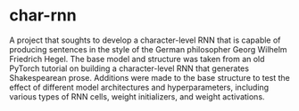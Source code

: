 # char-rnn
A project that soughts to develop a character-level RNN that is capable of producing sentences in the style of the German philosopher Georg Wilhelm Friedrich Hegel. The base model and structure was taken from an old PyTorch tutorial on building a character-level RNN that generates Shakespearean prose. Additions were made to the base structure to test the effect of different model architectures and hyperparameters, including various types of RNN cells, weight initializers, and weight activations.
